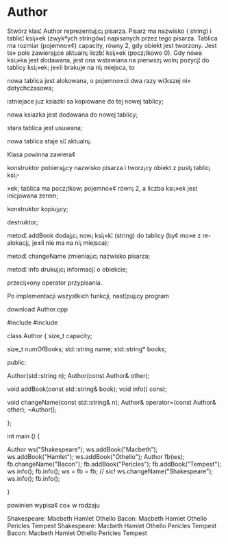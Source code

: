 # Author
Stwórz klas¦ Author reprezentuj¡c¡ pisarza. Pisarz ma nazwisko ( string) i tablic¦ ksi¡»ek (zwykªych stringów) napisanych
przez tego pisarza. Tablica ma rozmiar (pojemno±¢) capacity, równy 2, gdy obiekt jest tworzony. Jest te» pole zawieraj¡ce 
aktualn¡ liczb¦ ksi¡»ek (pocz¡tkowo 0). Gdy nowa ksi¡»ka jest dodawana, jest ona wstawiana na pierwsz¡ woln¡ pozycj¦ do tablicy
ksi¡»ek; je±li brakuje na ni¡ miejsca, to

nowa tablica jest alokowana, o pojemno±ci dwa razy wi¦kszej ni» dotychczasowa;

istniejace juz ksiazki sa kopiowane do tej nowej tablicy;

nowa ksiazka jest dodawana do nowej tablicy;

stara tablica jest usuwana;

nowa tablica staje si¦ aktualn¡.

Klasa powinna zawiera¢

konstruktor pobieraj¡cy nazwisko pisarza i tworz¡cy obiekt z pust¡ tablic¡ ksi¡-

»ek; tablica ma pocz¡tkow¡ pojemno±¢ równ¡ 2, a liczba ksi¡»ek jest inicjowana zerem;

konstruktor kopiuj¡cy;

destruktor;

metod¦ addBook dodaj¡c¡ now¡ ksi¡»k¦ (string) do tablicy (by¢ mo»e z re- alokacj¡, je±li nie ma na ni¡ miejsca);

metod¦ changeName zmieniaj¡c¡ nazwisko pisarza;

metod¦ info drukuj¡c¡ informacj¦ o obiekcie;

przeci¡»ony operator przypisania.

Po implementacji wszystkich funkcji, nast¦puj¡cy program

download Author.cpp



#include <iostream> #include <string>

class Author { size_t capacity;

size_t numOfBooks; std::string name; std::string* books;

public:

Author(std::string n); Author(const Author& other);

void addBook(const std::string& book); void info() const;

void changeName(const std::string& n); Author& operator=(const Author& other); ~Author();

};

int main () {

Author ws("Shakespeare");
ws.addBook("Macbeth"); 
ws.addBook("Hamlet"); 
ws.addBook("Othello"); 
Author fb(ws); 
fb.changeName("Bacon"); 
fb.addBook("Pericles"); 
fb.addBook("Tempest"); 
ws.info();
fb.info();
ws = fb = fb; // sic! 
ws.changeName("Shakespeare"); 
ws.info();
fb.info();

}

powinien wypisa¢ co± w rodzaju

Shakespeare: Macbeth Hamlet Othello
Bacon: Macbeth Hamlet Othello Pericles Tempest 
Shakespeare: Macbeth Hamlet Othello Pericles Tempest 
Bacon: Macbeth Hamlet Othello Pericles Tempest
